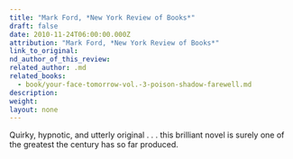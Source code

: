 ```yaml
---
title: "Mark Ford, *New York Review of Books*"
draft: false
date: 2010-11-24T06:00:00.000Z
attribution: "Mark Ford, *New York Review of Books*"
link_to_original:
nd_author_of_this_review:
related_author: .md
related_books:
  - book/your-face-tomorrow-vol.-3-poison-shadow-farewell.md
description:
weight:
layout: none
---
```

Quirky, hypnotic, and utterly original . . . this brilliant novel is surely one of the greatest the century has so far produced.

